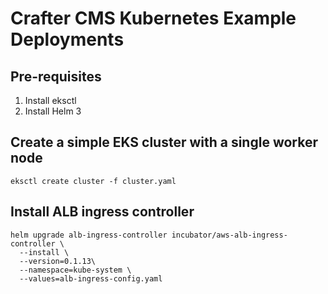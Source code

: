 # Crafter CMS Kubernetes Example Deployments

## Pre-requisites

1. Install eksctl
2. Install Helm 3

## Create a simple EKS cluster with a single worker node

`eksctl create cluster -f cluster.yaml`

## Install ALB ingress controller

```
helm upgrade alb-ingress-controller incubator/aws-alb-ingress-controller \
  --install \
  --version=0.1.13\
  --namespace=kube-system \
  --values=alb-ingress-config.yaml
```